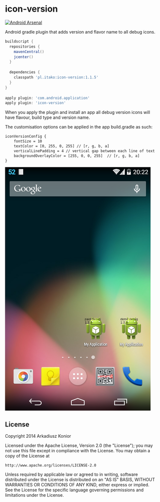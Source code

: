 icon-version
============

[![Android Arsenal](https://img.shields.io/badge/Android%20Arsenal-icon--version-brightgreen.svg?style=flat)](https://android-arsenal.com/details/1/1121)

Android gradle plugin that adds version and flavor name to all debug icons.

```groovy
buildscript {
  repositories {
    mavenCentral()
    jcenter()
  }

  dependencies {
    classpath 'pl.itako:icon-version:1.1.5'
  }
}

apply plugin: 'com.android.application'
apply plugin: 'icon-version'
```

When you apply the plugin and install an app all debug version icons will have flavour, build type and version name.

The customisation options can be applied in the app build.gradle as such:

```
iconVersionConfig {
    fontSize = 10
    textColor = [0, 255, 0, 255] // [r, g, b, a]
    verticalLinePadding = 4 // vertical gap between each line of text
    backgroundOverlayColor = [255, 0, 0, 255]  // [r, g, b, a]
}
```

![Screenshot](doc/icon-version-screenshot.png)

License
--------

Copyright 2014 Arkadiusz Konior

Licensed under the Apache License, Version 2.0 (the "License");
you may not use this file except in compliance with the License.
You may obtain a copy of the License at

    http://www.apache.org/licenses/LICENSE-2.0

Unless required by applicable law or agreed to in writing, software
distributed under the License is distributed on an "AS IS" BASIS,
WITHOUT WARRANTIES OR CONDITIONS OF ANY KIND, either express or implied.
See the License for the specific language governing permissions and
limitations under the License.

